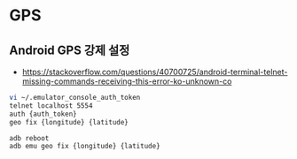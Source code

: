 # GPS

## Android GPS 강제 설정
* https://stackoverflow.com/questions/40700725/android-terminal-telnet-missing-commands-receiving-this-error-ko-unknown-co
```sh
vi ~/.emulator_console_auth_token
telnet localhost 5554
auth {auth_token}
geo fix {longitude} {latitude}
```

```sh
adb reboot
adb emu geo fix {longitude} {latitude}
```
